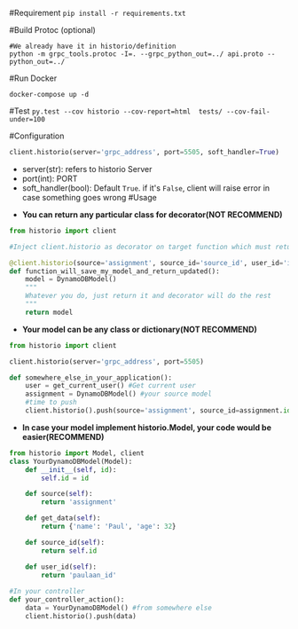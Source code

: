 #Requirement
```pip install -r requirements.txt```

#Build Protoc (optional)
```
#We already have it in historio/definition
python -m grpc_tools.protoc -I=. --grpc_python_out=../ api.proto --python_out=../
```

#Run Docker
```
docker-compose up -d
```
#Test
```py.test --cov historio --cov-report=html  tests/ --cov-fail-under=100```


#Configuration
```python
client.historio(server='grpc_address', port=5505, soft_handler=True)
```
* server(str): refers to historio Server
* port(int): PORT
* soft_handler(bool): Default `True`. if it's `False`,  client will raise error in case something goes wrong
#Usage
+ **You can return any particular class for decorator(NOT RECOMMEND)**
```python
from historio import client

#Inject client.historio as decorator on target function which must return a dictionary

@client.historio(source='assignment', source_id='source_id', user_id='id_of_user_who_change')
def function_will_save_my_model_and_return_updated():
    model = DynamoDBModel()
    """
    Whatever you do, just return it and decorator will do the rest
    """
    return model

```
+ **Your model can be any class or dictionary(NOT RECOMMEND)**
```python
from historio import client

client.historio(server='grpc_address', port=5505)

def somewhere_else_in_your_application():
    user = get_current_user() #Get current user
    assignment = DynamoDBModel() #your source model
    #time to push
    client.historio().push(source='assignment', source_id=assignment.id, user_id=user.id, data=model)
```

+ **In case your model implement historio.Model, your code would be easier(RECOMMEND)**

```python
from historio import Model, client
class YourDynamoDBModel(Model):
    def __init__(self, id):
        self.id = id

    def source(self):
        return 'assignment'

    def get_data(self):
        return {'name': 'Paul', 'age': 32}

    def source_id(self):
        return self.id

    def user_id(self):
        return 'paulaan_id'
        
#In your controller
def your_controller_action():
    data = YourDynamoDBModel() #from somewhere else
    client.historio().push(data)
```
